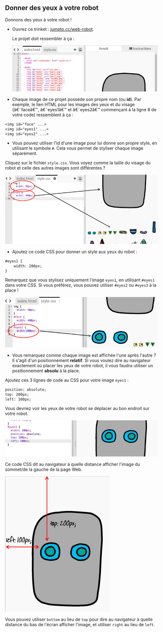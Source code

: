 ## Donner des yeux à votre robot

Donnons des yeux à votre robot !


+ Ouvrez ce trinket : <a href="http://jumpto.cc/web-robot" target="_blank">jumpto.cc/web-robot</a>.

    Le projet doit ressembler à ça :

	![screenshot](images/robot-starter.png)

+ Chaque image de ce projet possède son propre nom (ou __id__). Par exemple, le lien HTML pour les images des yeux et du visage (â€˜faceâ€™, â€˜eyes1â€™ et â€˜eyes2â€™ commençant à la ligne 8 de votre code) ressemblent à ça :

```
<img id="face" ...>
<img id="eyes1" ...>
<img id="eyes2" ...>
```

+ Vous pouvez utiliser l'id d'une image pour lui donne son propre style, en utilisant le symbole `#`. Cela vous permet de styliser chaque image séparément.

Cliquez sur le fichier `style.css`. Vous voyez comme la taille du visage du robot et celle des autres images sont différentes ?

![screenshot](images/robot-id.png)

+ Ajoutez ce code CSS pour donner un style aux yeux du robot :

```
#eyes1 {
    width: 200px;
}
```

Remarquez que vous stylisez uniquement l'image `eyes1`, en utilisant `#eyes1` dans votre CSS. Si vous préférez, vous pouvez utiliser `#eyes2` ou `#eyes3` à la place !

![screenshot](images/robot-eyes-width.png)

+ Vous remarquez comme chaque image est affichée l'une après l'autre ? Il s'agit d'un positionnement __relatif__. Si vous voulez dire au navigateur exactement où placer les yeux de votre robot, il vous faudra utiliser un positionnement __absolu__ à la place.

Ajoutez ces 3 lignes de code au CSS pour votre image `eyes1` :

```
position: absolute;
top: 200px;
left: 100px;
```

Vous devriez voir les yeux de votre robot se déplacer au bon endroit sur votre robot.

![screenshot](images/robot-eyes-position.png)

Ce code CSS dit au navigateur à quelle distance afficher l'image du sommet/de la gauche de la page Web.

![screenshot](images/robot-eyes-position2.png)

Vous pouvez utiliser `bottom` au lieu de `top` pour dire au navigateur à quelle distance du bas de l'écran afficher l'image, et utiliser `right` au lieu de `left`.

